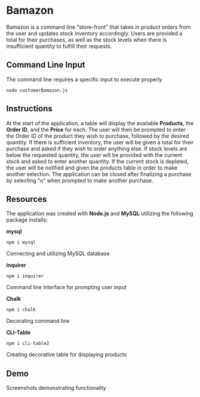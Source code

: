 # Bamazon
Bamazon is a command line "store-front" that takes in product orders from the user and updates stock inventory accordingly. Users are provided a total for their purchases, as well as the stock levels when there is insufficient quantity to fulfill their requests.

## Command Line Input
The command line requires a specific input to execute properly
```
node customerBamazon.js
```

## Instructions
At the start of the application, a table will display the available **Products**, the **Order ID**, and the **Price** for each. The user will then be prompted to enter the Order ID of the product they wish to purchase, followed by the desired quantity. If there is sufficient inventory, the user will be given a total for their purchase and asked if they wish to order anything else. If stock levels are below the requested quantity, the user will be provided with the current stock and asked to enter another quantity. If the current stock is depleted, the user will be notified and given the products table in order to make another selection. The application can be closed after finalizing a purchase by selecting "n" when prompted to make another purchase.

## Resources
The application was created with **Node.js** and **MySQL** utilizing the following package installs:

**mysql**
```
npm i mysql
```
Connecting and utilizing MySQL database

**inquirer**
```
npm i inquirer
```
Command line interface for prompting user input

**Chalk**
```
npm i chalk
```
Decorating command line

**CLI-Table**
```
npm i cli-table2
```
Creating decorative table for displaying products

## Demo
Screenshots demonstrating functionality
